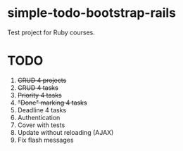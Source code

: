 simple-todo-bootstrap-rails
===========================

Test project for Ruby courses.

TODO
===========================
1. ~~CRUD 4 projects~~
2. ~~CRUD 4 tasks~~
3. ~~Priority 4 tasks~~
4. ~~"Done" marking 4 tasks~~
5. Deadline 4 tasks
6. Authentication
7. Cover with tests
8. Update without reloading (AJAX)
9. Fix flash messages